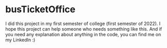 # busTicketOffice
 I did this project in my first semester of college (first semester of 2022). I hope this project can help someone who needs something like this. And if you need any explanation about anything in the code, you can find me on my LinkedIn :)
